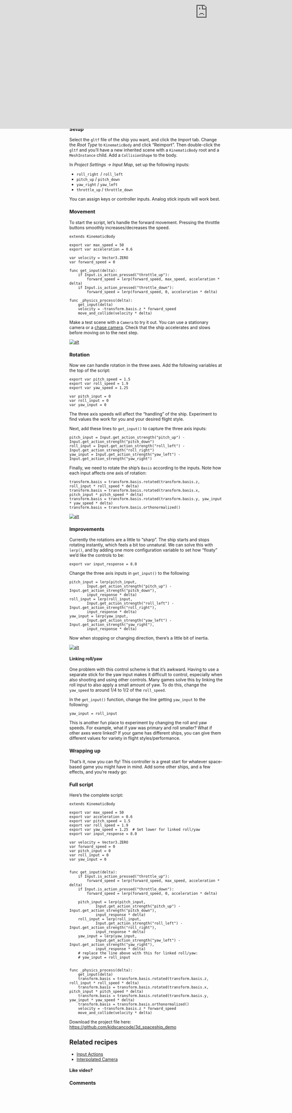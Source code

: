 # 写在前面

一个非常不错的运动控制程序的sample， 包含直线运动与空间旋转运动的控制。

# ARCADE-STYLE SPACESHIP

## Problem

You want to make a 3D spaceship that flies in an arcade/cinematic way. You’re not looking for realistic physics, but more of a dog-fighting, “Star Wars”-style of spaceflight.

## Solution

To accomplish this, we’ll use a `KinematicBody` for the ship. The three axis inputs (*pitch*, *roll*, and *yaw*) will rotate the body’s `basis` around the corresponding axis. The direction of motion will always point forward.

You can do this with `RigidBody` and get the same results. See the example project linked below, which includes a rigid body version as well.

### Assets

Spaceship models are from this asset pack:

[Ultimate Spaceships Pack by Quaternius](https://quaternius.com/packs/ultimatespaceships.html)

I’ve chosen the “Executioner” ship model:

[![alt](https://kidscancode.org/godot_recipes/img/3d_ship_01.png)](https://kidscancode.org/godot_recipes/img/3d_ship_01.png)

Feel free to choose your favorite design.

### Setup

Select the `gltf` file of the ship you want, and click the *Import* tab. Change the *Root Type* to `KinematicBody` and click “Reimport”. Then double-click the `gltf` and you’ll have a new inherited scene with a `KinematicBody` root and a `MeshInstance` child. Add a `CollisionShape` to the body.

In *Project Settings -> Input Map*, set up the following inputs:

- `roll_right `/ `roll_left`
- `pitch_up` / `pitch_down`
- `yaw_right` / `yaw_left`
- `throttle_up` / `throttle_down`

You can assign keys or controller inputs. Analog stick inputs will work best.

### Movement

To start the script, let’s handle the forward movement. Pressing the throttle buttons smoothly increases/decreases the speed.

```gdscript
extends KinematicBody

export var max_speed = 50
export var acceleration = 0.6

var velocity = Vector3.ZERO
var forward_speed = 0

func get_input(delta):
    if Input.is_action_pressed("throttle_up"):
        forward_speed = lerp(forward_speed, max_speed, acceleration * delta)
    if Input.is_action_pressed("throttle_down"):
        forward_speed = lerp(forward_speed, 0, acceleration * delta)

func _physics_process(delta):
    get_input(delta)
    velocity = -transform.basis.z * forward_speed
    move_and_collide(velocity * delta)
```

Make a test scene with a `Camera` to try it out. You can use a stationary camera or a [chase camera](https://kidscancode.org/godot_recipes/3d/interpolated_camera/). Check that the ship accelerates and slows before moving on to the next step.

[![alt](https://kidscancode.org/godot_recipes/img/3d_ship_02.gif)](https://kidscancode.org/godot_recipes/img/3d_ship_02.gif)

### Rotation

Now we can handle rotation in the three axes. Add the following variables at the top of the script:

```gdscript
export var pitch_speed = 1.5
export var roll_speed = 1.9
export var yaw_speed = 1.25

var pitch_input = 0
var roll_input = 0
var yaw_input = 0
```

The three axis speeds will affect the “handling” of the ship. Experiment to find values the work for you and your desired flight style.

Next, add these lines to `get_input()` to capture the three axis inputs:

```gdscript
pitch_input = Input.get_action_strength("pitch_up") - Input.get_action_strength("pitch_down")
roll_input = Input.get_action_strength("roll_left") - Input.get_action_strength("roll_right")
yaw_input = Input.get_action_strength("yaw_left") - Input.get_action_strength("yaw_right")
```

Finally, we need to rotate the ship’s `Basis` according to the inputs. Note how each input affects one axis of rotation:

```gdscript
transform.basis = transform.basis.rotated(transform.basis.z, roll_input * roll_speed * delta)
transform.basis = transform.basis.rotated(transform.basis.x, pitch_input * pitch_speed * delta)
transform.basis = transform.basis.rotated(transform.basis.y, yaw_input * yaw_speed * delta)
transform.basis = transform.basis.orthonormalized()
```

[![alt](https://kidscancode.org/godot_recipes/img/3d_ship_04.gif)](https://kidscancode.org/godot_recipes/img/3d_ship_04.gif)

### Improvements

Currently the rotations are a little to “sharp”. The ship starts and stops rotating instantly, which feels a bit too unnatural. We can solve this with `lerp()`, and by adding one more configuration variable to set how “floaty” we’d like the controls to be:

```gdscript
export var input_response = 8.0
```

Change the three axis inputs in `get_input()` to the following:

```gdscript
pitch_input = lerp(pitch_input,
        Input.get_action_strength("pitch_up") - Input.get_action_strength("pitch_down"),
        input_response * delta)
roll_input = lerp(roll_input,
        Input.get_action_strength("roll_left") - Input.get_action_strength("roll_right"),
        input_response * delta)
yaw_input = lerp(yaw_input,
        Input.get_action_strength("yaw_left") - Input.get_action_strength("yaw_right"),
        input_response * delta)
```

Now when stopping or changing direction, there’s a little bit of inertia.

[![alt](https://kidscancode.org/godot_recipes/img/3d_ship_03.gif)](https://kidscancode.org/godot_recipes/img/3d_ship_03.gif)

#### Linking roll/yaw

One problem with this control scheme is that it’s awkward. Having to use a separate stick for the yaw input makes it difficult to control, especially when also shooting and using other controls. Many games solve this by linking the roll input to also apply a small amount of yaw. To do this, change the `yaw_speed` to around 1/4 to 1/2 of the `roll_speed`.

In the `get_input()` function, change the line getting `yaw_input` to the following:

```gdscript
yaw_input = roll_input
```

This is another fun place to experiment by changing the roll and yaw speeds. For example, what if yaw was primary and roll smaller? What if other axes were linked? If your game has different ships, you can give them different values for variety in flight styles/performance.

### Wrapping up

That’s it, now you can fly! This controller is a great start for whatever space-based game you might have in mind. Add some other ships, and a few effects, and you’re ready go:



### Full script

Here’s the complete script:

```gdscript
extends KinematicBody

export var max_speed = 50
export var acceleration = 0.6
export var pitch_speed = 1.5
export var roll_speed = 1.9
export var yaw_speed = 1.25  # Set lower for linked roll/yaw
export var input_response = 8.0

var velocity = Vector3.ZERO
var forward_speed = 0
var pitch_input = 0
var roll_input = 0
var yaw_input = 0


func get_input(delta):
    if Input.is_action_pressed("throttle_up"):
        forward_speed = lerp(forward_speed, max_speed, acceleration * delta)
    if Input.is_action_pressed("throttle_down"):
        forward_speed = lerp(forward_speed, 0, acceleration * delta)

    pitch_input = lerp(pitch_input,
            Input.get_action_strength("pitch_up") - Input.get_action_strength("pitch_down"),
            input_response * delta)
    roll_input = lerp(roll_input,
            Input.get_action_strength("roll_left") - Input.get_action_strength("roll_right"),
            input_response * delta)
    yaw_input = lerp(yaw_input,
            Input.get_action_strength("yaw_left") - Input.get_action_strength("yaw_right"),
            input_response * delta)
    # replace the line above with this for linked roll/yaw:
    # yaw_input = roll_input


func _physics_process(delta):
    get_input(delta)
    transform.basis = transform.basis.rotated(transform.basis.z, roll_input * roll_speed * delta)
    transform.basis = transform.basis.rotated(transform.basis.x, pitch_input * pitch_speed * delta)
    transform.basis = transform.basis.rotated(transform.basis.y, yaw_input * yaw_speed * delta)
    transform.basis = transform.basis.orthonormalized()
    velocity = -transform.basis.z * forward_speed
    move_and_collide(velocity * delta)
```

Download the project file here: https://github.com/kidscancode/3d_spaceship_demo

## Related recipes

- [Input Actions](http://kidscancode.org/godot_recipes/input/input_actions/)
- [Interpolated Camera](https://kidscancode.org/godot_recipes/3d/interpolated_camera/)

#### Like video?

<iframe src="https://www.youtube.com/embed/8oywBn_bLeU" allowfullscreen="" title="YouTube Video" style="box-sizing: border-box; position: absolute; top: 0px; left: 0px; width: 1363px; height: 766.688px; border: 0px;"></iframe>

### Comments